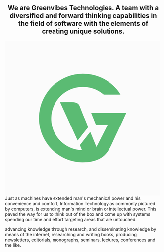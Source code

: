 <h2 align="center">We are Greenvibes Technologies. A team with a diversified and forward thinking capabilities in the field of software with the elements of creating unique solutions. </h2>

<img src='img/preloader.gif' align='center' width='500'>
Just as machines have extended man's mechanical power and his convenience and comfort, Information Technology as commonly pictured by computers, 
is extending man's mind or brain or intellectual power. 
This paved the way for us to think out of the box and come up with systems spending our time and effort targeting areas that are untouched.

advancing knowledge through research, and disseminating knowledge by means of the internet, researching and writing books, producing newsletters, editorials, monographs, seminars, lectures, conferences and the like.
